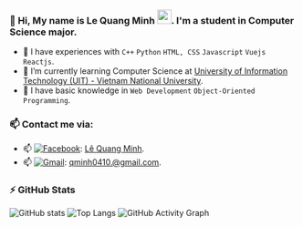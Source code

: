 ### 🎾 Hi, My name is Le Quang Minh <img src="https://media.giphy.com/media/hvRJCLFzcasrR4ia7z/giphy.gif" width="25px">. I'm a student in Computer Science major.
  - 🎾 I have experiences with ```C++``` ```Python``` ```HTML, CSS``` ```Javascript``` ```Vuejs``` ```Reactjs```.
  - 🎾 I’m currently learning Computer Science at [University of Information Technology (UIT) - Vietnam National University](https://en.uit.edu.vn/overview-vnuhcm-university-information-technology).
  - 🎾 I have basic knowledge in ```Web Development``` ```Object-Oriented Programming```.

### 📫 Contact me via:
   - 📫 [<img alt="Facebook" src="https://img.shields.io/badge/Facebook-%231877F2.svg?&style=for-the-badge&logo=Facebook&logoColor=white"/>](https://www.facebook.com/qminh0410): [Lê Quang Minh](https://www.facebook.com/qminh0410).
   - 📫 [<img alt="Gmail" src="https://img.shields.io/badge/Gmail-D14836?style=for-the-badge&logo=gmail&logoColor=white"/>](mailto:lequangminh.dev@gmail.com): [qminh0410.@gmail.com](mailto:lequangminh.dev@gmail.com).

### :zap: GitHub Stats
![GitHub stats](https://github-readme-stats.vercel.app/api?username=minhlq-uit&show_icons=true&theme=tokyonight&hide=issues)
![Top Langs](https://github-readme-stats.vercel.app/api/top-langs/?username=minhlq-uit&layout=compact&hide=jupyter%20notebook&html&title_color=71A4FC&text_color=3ABCAD&bg_color=1A1B27)
![GitHub Activity Graph](https://activity-graph.herokuapp.com/graph?username=minhlq-uit&bg_color=1A1B27&color=71A4FC&line=3ABCAD&point=BE91F2&area=true)  
